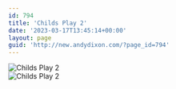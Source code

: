 ```yaml
---
id: 794
title: 'Childs Play 2'
date: '2023-03-17T13:45:14+00:00'
layout: page
guid: 'http://new.andydixon.com/?page_id=794'
---
```


![Childs Play 2](https://i0.wp.com/assets.g8x2.ldn.idrivee2-23.com/posters/Childs%20Play%202%2001.jpg?w=1200&ssl=1 "Childs Play 2")  
![Childs Play 2](https://i0.wp.com/assets.g8x2.ldn.idrivee2-23.com/posters/Childs%20Play%202%2002.jpg?w=1200&ssl=1 "Childs Play 2")